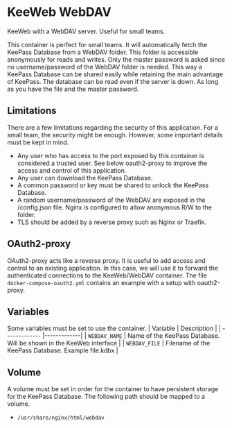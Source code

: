 # KeeWeb WebDAV
KeeWeb with a WebDAV server. Useful for small teams.

This container is perfect for small teams. It will automatically fetch the KeePass Database from a WebDAV folder. This folder is accessible anonymously for reads and writes. Only the master password is asked since no username/password of the WebDAV folder is needed. This way a KeePass Database can be shared easily while retaining the main advantage of KeePass. The database can be read even if the server is down. As long as you have the file and the master password.
## Limitations
There are a few limitations regarding the security of this application. For a small team, the security might be enough. However, some important details must be kept in mind.

- Any user who has access to the port exposed by this container is considered a trusted user. See below oauth2-proxy to improve the access and control of this application.
- Any user can download the KeePass Database.
- A common password or key must be shared to unlock the KeePass Database.
- A random username/password of the WebDAV are exposed in the /config.json file. Nginx is configured to allow anonymous R/W to the folder.
- TLS should be added by a reverse proxy such as Nginx or Traefik.

## OAuth2-proxy
OAuth2-proxy acts like a reverse proxy. It is useful to add access and control to an existing application. In this case, we will use it to forward the authenticated connections to the KeeWeb/WebDAV container. The file `docker-compose-oauth2.yml` contains an example with a setup with oauth2-proxy.

## Variables
Some variables must be set to use the container.
| Variable        | Description           |
| ------------- |-------------|
| `WEBDAV_NAME` | Name of the KeePass Database. Will be shown in the KeeWeb interface |
| `WEBDAV_FILE` | Filename of the KeePass Database. Example file.kdbx |


## Volume
A volume must be set in order for the container to have persistent storage for the KeePass Database. The following path should be mapped to a volume. 

- `/usr/share/nginx/html/webdav`